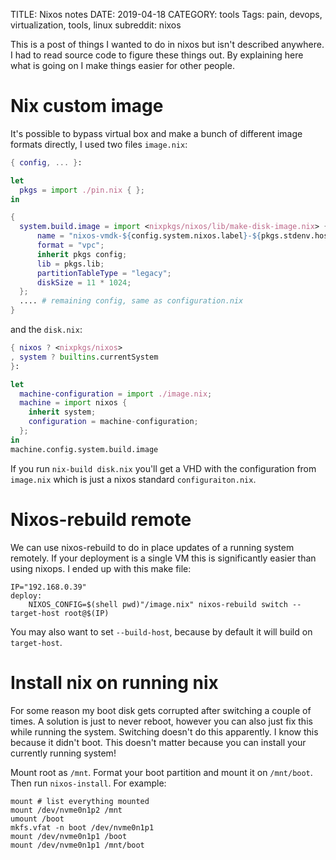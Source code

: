 TITLE: Nixos notes
DATE: 2019-04-18
CATEGORY: tools
Tags: pain, devops, virtualization, tools, linux
subreddit: nixos

This is a post of things I wanted to do in nixos
but isn't described anywhere.
I had to read source code to figure these things out.
By explaining here what is going on I make things easier for other people.

# Nix custom image
It's possible to bypass virtual box and make a bunch of different image
formats directly, I used two files `image.nix`:

```nix
{ config, ... }:

let
  pkgs = import ./pin.nix { };
in

{ 
  system.build.image = import <nixpkgs/nixos/lib/make-disk-image.nix> {
      name = "nixos-vmdk-${config.system.nixos.label}-${pkgs.stdenv.hostPlatform.system}";
      format = "vpc";
      inherit pkgs config;
      lib = pkgs.lib;
      partitionTableType = "legacy";
      diskSize = 11 * 1024;
  };
  .... # remaining config, same as configuration.nix
}
```

and the `disk.nix`:
```nix
{ nixos ? <nixpkgs/nixos>
, system ? builtins.currentSystem
}:

let
  machine-configuration = import ./image.nix;
  machine = import nixos {
    inherit system;
    configuration = machine-configuration;
  };
in 
machine.config.system.build.image
```

If you run `nix-build disk.nix` you'll get a VHD with the configuration from `image.nix`
which is just a nixos standard `configuraiton.nix`.

# Nixos-rebuild remote
We can use nixos-rebuild to do in place updates of a running system remotely.
If your deployment is a single VM this is significantly easier than using
nixops.
I ended up with this make file:

```shell
IP="192.168.0.39"
deploy: 
	NIXOS_CONFIG=$(shell pwd)"/image.nix" nixos-rebuild switch --target-host root@$(IP)
```

You may also want to set `--build-host`, because by default it will build on `target-host`.

# Install nix on running nix
For some reason my boot disk gets corrupted after switching a couple of times.
A solution is just to never reboot, however
you can also just fix this while running the system.
Switching doesn't do this apparently.
I know this because it didn't boot.
This doesn't matter because you can install your currently running system!

Mount root as `/mnt`.
Format your boot partition and mount it on `/mnt/boot`.
Then run `nixos-install`.
For example:

```shell
mount # list everything mounted
mount /dev/nvme0n1p2 /mnt
umount /boot
mkfs.vfat -n boot /dev/nvme0n1p1
mount /dev/nvme0n1p1 /boot
mount /dev/nvme0n1p1 /mnt/boot
```
